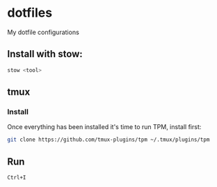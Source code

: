 # dotfiles
My dotfile configurations

## Install with stow:
```bash
stow <tool>
```


## tmux
### Install

Once everything has been installed it's time to run TPM, install first:
```bash
git clone https://github.com/tmux-plugins/tpm ~/.tmux/plugins/tpm
```

## Run
`Ctrl+I`

